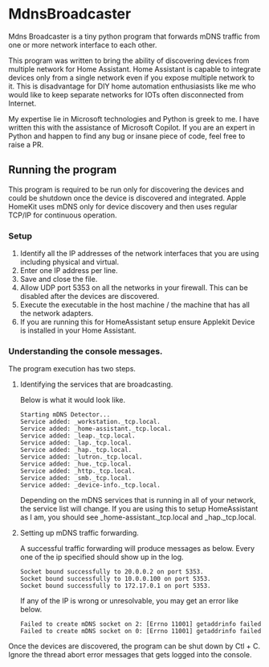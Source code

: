 # MdnsBroadcaster
Mdns Broadcaster is a tiny python program that forwards mDNS traffic from one or more network interface to each other.

This program was written to bring the ability of discovering devices from multiple network for Home Assistant. Home Assistant is capable to integrate devices only from a single network even if you expose multiple network to it. This is disadvantage for DIY home automation enthusiasists like me who would like to keep separate networks for IOTs often disconnected from Internet.

My expertise lie in Microsoft technologies and Python is greek to me. I have written this with the assistance of Microsoft Copilot. If you are an expert in Python and happen to find any bug or insane piece of code, feel free to raise a PR.

## Running the program
This program is required to be run only for discovering the devices and could be shutdown once the device is discovered and integrated. Apple HomeKit uses mDNS only for device discovery and then uses regular TCP/IP for continuous operation.

### Setup
1. Identify all the IP addresses of the network interfaces that you are using including physical and virtual.
1. Enter one IP address per line.
1. Save and close the file.
1. Allow UDP port 5353 on all the networks in your firewall. This can be disabled after the devices are discovered.
1. Execute the executable in the host machine / the machine that has all the network adapters.
1. If you are running this for HomeAssistant setup ensure Applekit Device is installed in your Home Assistant.

### Understanding the console messages.
The program execution has two steps.

1. Identifying the services that are broadcasting.

    Below is what it would look like.

    ```
    Starting mDNS Detector...
    Service added: _workstation._tcp.local.
    Service added: _home-assistant._tcp.local.
    Service added: _leap._tcp.local.
    Service added: _lap._tcp.local.
    Service added: _hap._tcp.local.
    Service added: _lutron._tcp.local.
    Service added: _hue._tcp.local.
    Service added: _http._tcp.local.
    Service added: _smb._tcp.local.
    Service added: _device-info._tcp.local.
    ```
    Depending on the mDNS services that is running in all of your network, the service list will change. If you are using this to setup HomeAssistant as I am, you should see _home-assistant._tcp.local and _hap._tcp.local.

1. Setting up mDNS traffic forwarding.

    A successful traffic forwarding will produce messages as below. Every one of the ip specified should show up in the log.

    ```
    Socket bound successfully to 20.0.0.2 on port 5353.
    Socket bound successfully to 10.0.0.100 on port 5353.
    Socket bound successfully to 172.17.0.1 on port 5353.
    ```
    
    If any of the IP is wrong or unresolvable, you may get an error like below.

    ```
    Failed to create mDNS socket on 2: [Errno 11001] getaddrinfo failed
    Failed to create mDNS socket on 0: [Errno 11001] getaddrinfo failed
    ```

Once the devices are discovered, the program can be shut down by Ctl + C. Ignore the thread abort error messages that gets logged into the console.